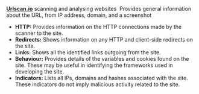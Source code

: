 [**Urlscan.io**](https://urlscan.io/)
	scanning and analysing websites
	 Provides general information about the URL, from IP address, domain, and a screenshot
- **HTTP:** Provides information on the HTTP connections made by the scanner to the site.
- **Redirects:** Shows information on any HTTP and client-side redirects on the site.
- **Links:** Shows all the identified links outgoing from the site.
- **Behaviour:** Provides details of the variables and cookies found on the site. These may be useful in identifying the frameworks used in developing the site.
- **Indicators:** Lists all IPs, domains and hashes associated with the site. These indicators do not imply malicious activity related to the site.


